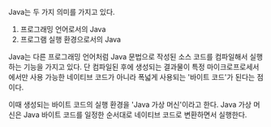 Java는 두 가지 의미를 가지고 있다.
1. 프로그래밍 언어로서의 Java
2. 프로그램 실행 환경으로서의 Java

Java는 다른 프로그래밍 언어처럼 Java 문법으로 작성된 소스 코드를 컴파일해서 실행하는 기능을 가지고 있다.
단 컴파일된 후에 생성되는 결과물이 특정 마이크로프로세서에서만 사용 가능한 네이티브 코드가 아니라 폭넓게 사용되는 '바이트 코드'가 된다는 점이다.

이때 생성되는 바이트 코드의 실행 환경을 'Java 가상 머신'이라고 한다.
Java 가상 머신은 Java 바이트 코드를 일정한 순서대로 네이티브 코드로 변환하면서 실행한다.